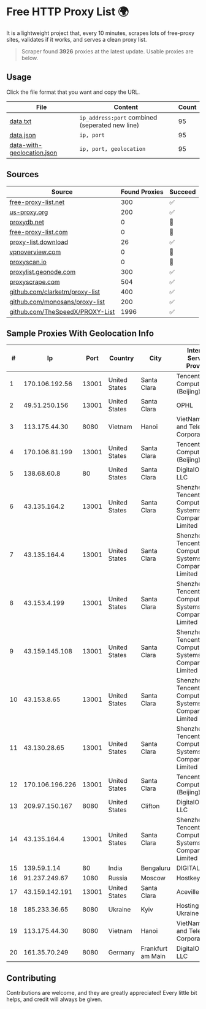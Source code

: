 
# Free HTTP Proxy List 🌍

It is a lightweight project that, every 10 minutes, scrapes lots of free-proxy sites, validates if it works, and serves a clean proxy list.


> Scraper found **3926** proxies at the latest update. Usable proxies are below.

## Usage

Click the file format that you want and copy the URL.


|File|Content|Count|
|----|-------|-----|
|[data.txt](https://raw.githubusercontent.com/themiralay/Proxy-List-World/master/data.txt)|`ip_address:port` combined (seperated new line)|95|
|[data.json](https://raw.githubusercontent.com/themiralay/Proxy-List-World/master/data.json)|`ip, port`|95|
|[data-with-geolocation.json](https://raw.githubusercontent.com/themiralay/Proxy-List-World/master/data-with-geolocation.json)|`ip, port, geolocation`|95|

## Sources

|Source|Found Proxies|Succeed|
|------|-------------|-------|
|[free-proxy-list.net](https://free-proxy-list.net)|300|✅|
|[us-proxy.org](https://www.us-proxy.org)|200|✅|
|[proxydb.net](http://proxydb.net)|0|🚫|
|[free-proxy-list.com](https://free-proxy-list.com/?page=&port=&type%5B%5D=http&type%5B%5D=https&up_time=0&search=Search)|0|🚫|
|[proxy-list.download](https://www.proxy-list.download/HTTP)|26|✅|
|[vpnoverview.com](https://vpnoverview.com/privacy/anonymous-browsing/free-proxy-servers)|0|🚫|
|[proxyscan.io](https://www.proxyscan.io)|0|🚫|
|[proxylist.geonode.com](https://proxylist.geonode.com/api/proxy-list?limit=300&page=1&sort_by=lastChecked&sort_type=desc&protocols=http,https)|300|✅|
|[proxyscrape.com](https://api.proxyscrape.com/v2/?request=displayproxies&protocol=http&timeout=10000&country=all&ssl=all&anonymity=all)|504|✅|
|[github.com/clarketm/proxy-list](https://raw.githubusercontent.com/clarketm/proxy-list/master/proxy-list-raw.txt)|400|✅|
|[github.com/monosans/proxy-list](https://raw.githubusercontent.com/monosans/proxy-list/main/proxies/http.txt)|200|✅|
|[github.com/TheSpeedX/PROXY-List](https://raw.githubusercontent.com/TheSpeedX/PROXY-List/master/http.txt)|1996|✅|


## Sample Proxies With Geolocation Info

|#|Ip|Port|Country|City|Internet Service Provider|
|-|--|----|-------|----|-------------------------|
|1|170.106.192.56|13001|United States|Santa Clara|Tencent Cloud Computing (Beijing) Co|
|2|49.51.250.156|13001|United States|Santa Clara|OPHL|
|3|113.175.44.30|8080|Vietnam|Hanoi|VietNam Post and Telecom Corporation|
|4|170.106.81.199|13001|United States|Santa Clara|Tencent Cloud Computing (Beijing) Co|
|5|138.68.60.8|80|United States|Santa Clara|DigitalOcean, LLC|
|6|43.135.164.2|13001|United States|Santa Clara|Shenzhen Tencent Computer Systems Company Limited|
|7|43.135.164.4|13001|United States|Santa Clara|Shenzhen Tencent Computer Systems Company Limited|
|8|43.153.4.199|13001|United States|Santa Clara|Shenzhen Tencent Computer Systems Company Limited|
|9|43.159.145.108|13001|United States|Santa Clara|Shenzhen Tencent Computer Systems Company Limited|
|10|43.153.8.65|13001|United States|Santa Clara|Shenzhen Tencent Computer Systems Company Limited|
|11|43.130.28.65|13001|United States|Santa Clara|Shenzhen Tencent Computer Systems Company Limited|
|12|170.106.196.226|13001|United States|Santa Clara|Tencent Cloud Computing (Beijing) Co|
|13|209.97.150.167|8080|United States|Clifton|DigitalOcean, LLC|
|14|43.135.164.4|13001|United States|Santa Clara|Shenzhen Tencent Computer Systems Company Limited|
|15|139.59.1.14|80|India|Bengaluru|DIGITALOCEAN|
|16|91.237.249.67|1080|Russia|Moscow|Hostkey B.V.|
|17|43.159.142.191|13001|United States|Santa Clara|Aceville Pte.ltd|
|18|185.233.36.65|8080|Ukraine|Kyiv|Hosting Ukraine LTD|
|19|113.175.44.30|8080|Vietnam|Hanoi|VietNam Post and Telecom Corporation|
|20|161.35.70.249|8080|Germany|Frankfurt am Main|DigitalOcean, LLC|



## Contributing

Contributions are welcome, and they are greatly appreciated! Every
little bit helps, and credit will always be given.

